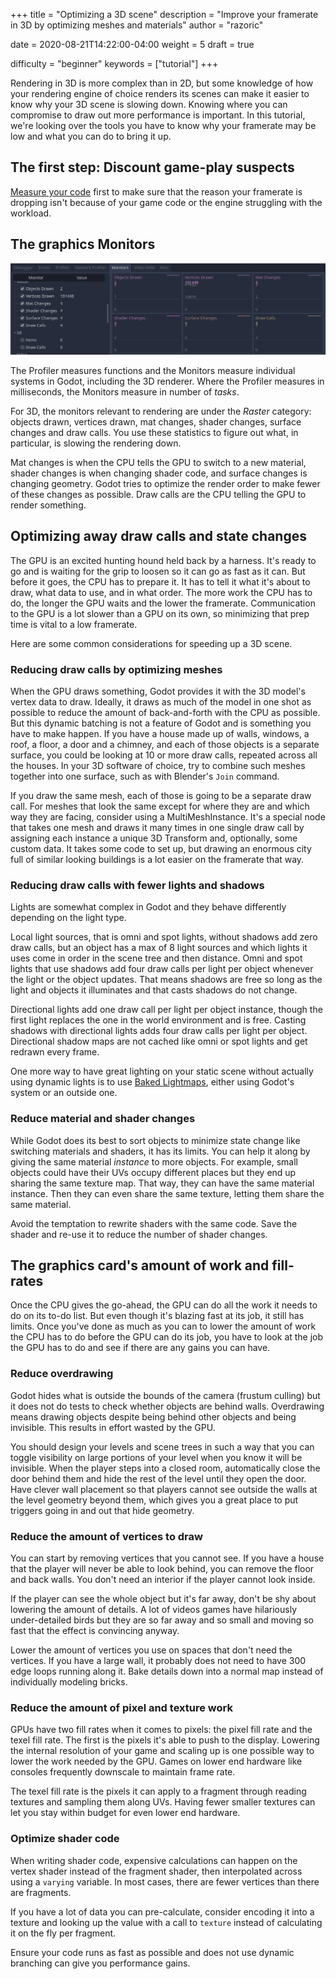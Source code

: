 +++
title = "Optimizing a 3D scene"
description = "Improve your framerate in 3D by optimizing meshes and materials"
author = "razoric"

date = 2020-08-21T14:22:00-04:00
weight = 5
draft = true

difficulty = "beginner"
keywords = ["tutorial"]
+++

Rendering in 3D is more complex than in 2D, but some knowledge of how your rendering engine of choice renders its scenes can make it easier to know why your 3D scene is slowing down. Knowing where you can compromise to draw out more performance is important. In this tutorial, we're looking over the tools you have to know why your framerate may be low and what you can do to bring it up.

## The first step: Discount game-play suspects

[Measure your code](../../gdscript/optimization-measure) first to make sure that the reason your framerate is dropping isn't because of your game code or the engine struggling with the workload.

## The graphics Monitors

![The Godot monitors](monitors.png)

The Profiler measures functions and the Monitors measure individual systems in Godot, including the 3D renderer. Where the Profiler measures in milliseconds, the Monitors measure in number of _tasks_.

For 3D, the monitors relevant to rendering are under the _Raster_ category: objects drawn, vertices drawn, mat changes, shader changes, surface changes and draw calls. You use these statistics to figure out what, in particular, is slowing the rendering down.

Mat changes is when the CPU tells the GPU to switch to a new material, shader changes is when changing shader code, and surface changes is changing geometry. Godot tries to optimize the render order to make fewer of these changes as possible. Draw calls are the CPU telling the GPU to render something.

## Optimizing away draw calls and state changes

The GPU is an excited hunting hound held back by a harness. It's ready to go and is waiting for the grip to loosen so it can go as fast as it can. But before it goes, the CPU has to prepare it. It has to tell it what it's about to draw, what data to use, and in what order. The more work the CPU has to do, the longer the GPU waits and the lower the framerate. Communication to the GPU is a lot slower than a GPU on its own, so minimizing that prep time is vital to a low framerate.

Here are some common considerations for speeding up a 3D scene.

### Reducing draw calls by optimizing meshes

When the GPU draws something, Godot provides it with the 3D model's vertex data to draw. Ideally, it draws as much of the model in one shot as possible to reduce the amount of back-and-forth with the CPU as possible. But this dynamic batching is not a feature of Godot and is something you have to make happen. If you have a house made up of walls, windows, a roof, a floor, a door and a chimney, and each of those objects is a separate surface, you could be looking at 10 or more draw calls, repeated across all the houses. In your 3D software of choice, try to combine such meshes together into one surface, such as with Blender's `Join` command.

If you draw the same mesh, each of those is going to be a separate draw call. For meshes that look the same except for where they are and which way they are facing, consider using a MultiMeshInstance. It's a special node that takes one mesh and draws it many times in one single draw call by assigning each instance a unique 3D Transform and, optionally, some custom data. It takes some code to set up, but drawing an enormous city full of similar looking buildings is a lot easier on the framerate that way.

### Reducing draw calls with fewer lights and shadows

Lights are somewhat complex in Godot and they behave differently depending on the light type.

Local light sources, that is omni and spot lights, without shadows add zero draw calls, but an object has a max of 8 light sources and which lights it uses come in order in the scene tree and then distance. Omni and spot lights that use shadows add four draw calls per light per object whenever the light or the object updates. That means shadows are free so long as the light and objects it illuminates and that casts shadows do not change.

Directional lights add one draw call per light per object instance, though the first light replaces the one in the world environment and is free. Casting shadows with directional lights adds four draw calls per light per object. Directional shadow maps are not cached like omni or spot lights and get redrawn every frame.

One more way to have great lighting on your static scene without actually using dynamic lights is to use [Baked Lightmaps](https://docs.godotengine.org/en/stable/tutorials/3d/baked_lightmaps.html), either using Godot's system or an outside one.

### Reduce material and shader changes

While Godot does its best to sort objects to minimize state change like switching materials and shaders, it has its limits. You can help it along by giving the same material _instance_ to more objects. For example, small objects could have their UVs occupy different places but they end up sharing the same texture map. That way, they can have the same material instance. Then they can even share the same texture, letting them share the same material.

Avoid the temptation to rewrite shaders with the same code. Save the shader and re-use it to reduce the number of shader changes.

## The graphics card's amount of work and fill-rates

Once the CPU gives the go-ahead, the GPU can do all the work it needs to do on its to-do list. But even though it's blazing fast at its job, it still has limits. Once you've done as much as you can to lower the amount of work the CPU has to do before the GPU can do its job, you have to look at the job the GPU has to do and see if there are any gains you can have.

### Reduce overdrawing

Godot hides what is outside the bounds of the camera (frustum culling) but it does not do tests to check whether objects are behind walls. Overdrawing means drawing objects despite being behind other objects and being invisible. This results in effort wasted by the GPU.

You should design your levels and scene trees in such a way that you can toggle visibility on large portions of your level when you know it will be invisible. When the player steps into a closed room, automatically close the door behind them and hide the rest of the level until they open the door. Have clever wall placement so that players cannot see outside the walls at the level geometry beyond them, which gives you a great place to put triggers going in and out that hide geometry.

### Reduce the amount of vertices to draw

You can start by removing vertices that you cannot see. If you have a house that the player will never be able to look behind, you can remove the floor and back walls. You don't need an interior if the player cannot look inside.

If the player can see the whole object but it's far away, don't be shy about lowering the amount of details. A lot of videos games have hilariously under-detailed birds but they are so far away and so small and moving so fast that the effect is convincing anyway.

Lower the amount of vertices you use on spaces that don't need the vertices. If you have a large wall, it probably does not need to have 300 edge loops running along it. Bake details down into a normal map instead of individually modeling bricks.

### Reduce the amount of pixel and texture work

GPUs have two fill rates when it comes to pixels: the pixel fill rate and the texel fill rate. The first is the pixels it's able to push to the display. Lowering the internal resolution of your game and scaling up is one possible way to lower the work needed by the GPU. Games on lower end hardware like consoles frequently downscale to maintain frame rate.

The texel fill rate is the pixels it can apply to a fragment through reading textures and sampling them along UVs. Having fewer smaller textures can let you stay within budget for even lower end hardware.

### Optimize shader code

When writing shader code, expensive calculations can happen on the vertex shader instead of the fragment shader, then interpolated across using a `varying` variable. In most cases, there are fewer vertices than there are fragments.

If you have a lot of data you can pre-calculate, consider encoding it into a texture and looking up the value with a call to `texture` instead of calculating it on the fly per fragment.

Ensure your code runs as fast as possible and does not use dynamic branching can give you performance gains.
